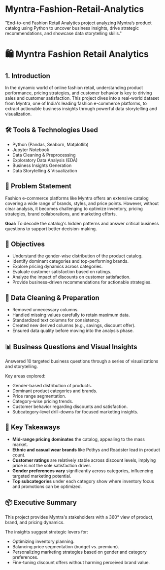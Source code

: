 # Myntra-Fashion-Retail-Analytics
"End-to-end Fashion Retail Analytics project analyzing Myntra’s product catalog using Python to uncover business insights, drive strategic recommendations, and showcase data storytelling skills."

# 🛍️ Myntra Fashion Retail Analytics

## 1. Introduction

In the dynamic world of online fashion retail, understanding product performance, pricing strategies, and customer behavior is key to driving sales and customer satisfaction. This project dives into a real-world dataset from Myntra, one of India's leading fashion e-commerce platforms, to extract actionable business insights through powerful data storytelling and visualization.

## 🛠️ Tools & Technologies Used

- Python (Pandas, Seaborn, Matplotlib)
- Jupyter Notebook
- Data Cleaning & Preprocessing
- Exploratory Data Analysis (EDA)
- Business Insights Generation
- Data Storytelling & Visualization

## 🧩 Problem Statement

Fashion e-commerce platforms like Myntra offers an extensive catalog covering a wide range of brands, styles, and price points. However, without clear analysis, it becomes challenging to optimize inventory, pricing strategies, brand collaborations, and marketing efforts.

**Goal:** To decode the catalog's hidden patterns and answer critical business questions to support better decision-making.

## 🎯 Objectives

- Understand the gender-wise distribution of the product catalog.
- Identify dominant categories and top-performing brands.
- Explore pricing dynamics across categories.
- Evaluate customer satisfaction based on ratings.
- Analyze the impact of discounts on customer satisfaction.
- Provide business-driven recommendations for actionable strategies.

## 🧹 Data Cleaning & Preparation

- Removed unnecessary columns.
- Handled missing values carefully to retain maximum data.
- Standardized text columns for consistency.
- Created new derived columns (e.g., savings, discount offer).
- Ensured data quality before moving into the analysis phase.

## 📊 Business Questions and Visual Insights

Answered 10 targeted business questions through a series of visualizations and storytelling. 

Key areas explored:

- Gender-based distribution of products.
- Dominant product categories and brands.
- Price range segmentation.
- Category-wise pricing trends.
- Customer behavior regarding discounts and satisfaction.
- Subcategory-level drill-downs for focused marketing insights.

## 🧠 Key Takeaways

- **Mid-range pricing dominates** the catalog, appealing to the mass market.
- **Ethnic and casual wear brands** like Pothys and Roadster lead in product count.
- **Customer ratings** are relatively stable across discount levels, implying price is not the sole satisfaction driver.
- **Gender preferences vary** significantly across categories, influencing targeted marketing potential.
- **Top subcategories** under each category show where inventory focus and promotions can be optimized.

## 📦 Executive Summary

This project provides Myntra's stakeholders with a 360° view of product, brand, and pricing dynamics.

The insights suggest strategic levers for:

- Optimizing inventory planning.
- Balancing price segmentation (budget vs. premium).
- Personalizing marketing strategies based on gender and category preferences.
- Fine-tuning discount offers without harming perceived brand value.
